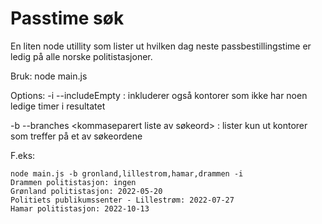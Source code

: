 # Passtime søk
En liten node utillity som lister ut hvilken dag neste passbestillingstime er ledig på alle norske politistasjoner.

Bruk:
node main.js

Options:
-i --includeEmpty : inkluderer også kontorer som ikke har noen ledige timer i resultatet


-b --branches <kommaseparert liste av søkeord> : lister kun ut kontorer som treffer på et av søkeordene

F.eks:
```
node main.js -b gronland,lillestrom,hamar,drammen -i
Drammen politistasjon: ingen
Grønland politistasjon: 2022-05-20
Politiets publikumssenter - Lillestrøm: 2022-07-27
Hamar politistasjon: 2022-10-13
```